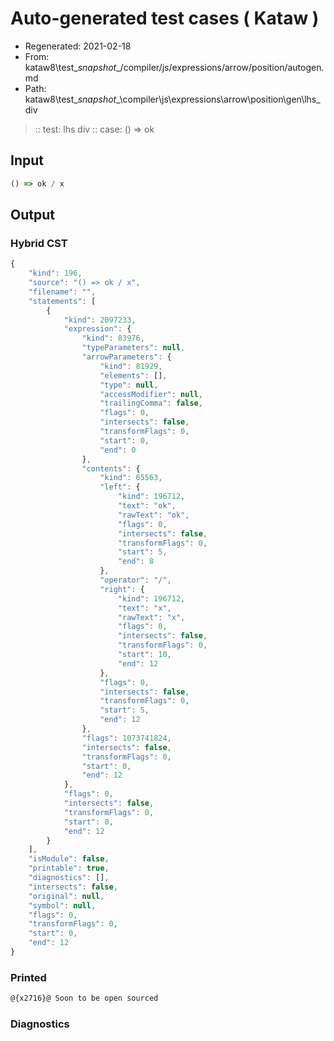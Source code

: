 # Auto-generated test cases ( Kataw )
- Regenerated: 2021-02-18
- From: kataw8\test\__snapshot__/compiler/js/expressions/arrow/position/autogen.md
- Path: kataw8\test\__snapshot__\compiler\js\expressions\arrow\position\gen\lhs_div
> :: test: lhs div
> :: case: () => ok
## Input

`````js
() => ok / x
`````

## Output

### Hybrid CST


```javascript
{
    "kind": 196,
    "source": "() => ok / x",
    "filename": "",
    "statements": [
        {
            "kind": 2097233,
            "expression": {
                "kind": 83976,
                "typeParameters": null,
                "arrowParameters": {
                    "kind": 81929,
                    "elements": [],
                    "type": null,
                    "accessModifier": null,
                    "trailingComma": false,
                    "flags": 0,
                    "intersects": false,
                    "transformFlags": 0,
                    "start": 0,
                    "end": 0
                },
                "contents": {
                    "kind": 65563,
                    "left": {
                        "kind": 196712,
                        "text": "ok",
                        "rawText": "ok",
                        "flags": 0,
                        "intersects": false,
                        "transformFlags": 0,
                        "start": 5,
                        "end": 8
                    },
                    "operator": "/",
                    "right": {
                        "kind": 196712,
                        "text": "x",
                        "rawText": "x",
                        "flags": 0,
                        "intersects": false,
                        "transformFlags": 0,
                        "start": 10,
                        "end": 12
                    },
                    "flags": 0,
                    "intersects": false,
                    "transformFlags": 0,
                    "start": 5,
                    "end": 12
                },
                "flags": 1073741824,
                "intersects": false,
                "transformFlags": 0,
                "start": 0,
                "end": 12
            },
            "flags": 0,
            "intersects": false,
            "transformFlags": 0,
            "start": 0,
            "end": 12
        }
    ],
    "isModule": false,
    "printable": true,
    "diagnostics": [],
    "intersects": false,
    "original": null,
    "symbol": null,
    "flags": 0,
    "transformFlags": 0,
    "start": 0,
    "end": 12
}
```

  
### Printed


```javascript
@{x2716}@ Soon to be open sourced
```

  
### Diagnostics


```javascript

```

